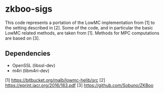 zkboo-sigs
==========

This code represents a portation of the LowMC implementation from [1] to the
setting described in [2]. Some of the code, and in particular the basic LowMC
related methods, are taken from [1]. Methods for MPC computations are based on
[3].

Dependencies
------------

* OpenSSL (libssl-dev)
* m4ri (libm4ri-dev)

[1] https://bitbucket.org/malb/lowmc-helib/src
[2] https://eprint.iacr.org/2016/163.pdf
[3] https://github.com/Sobuno/ZKBoo
